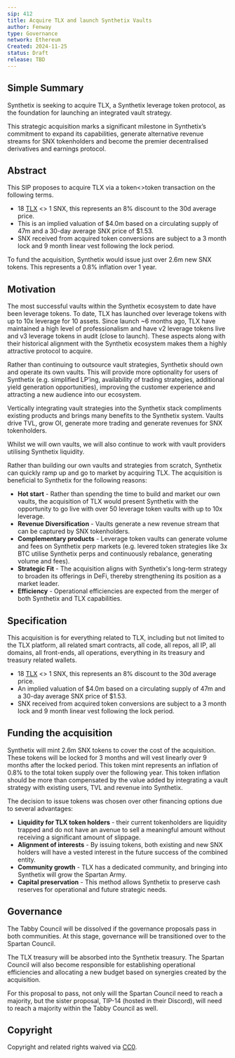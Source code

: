 ```yaml
---
sip: 412
title: Acquire TLX and launch Synthetix Vaults
author: Fenway
type: Governance
network: Ethereum
Created: 2024-11-25
status: Draft
release: TBD
---
```


## Simple Summary
Synthetix is seeking to acquire TLX, a Synthetix leverage token protocol, as the foundation for launching an integrated vault strategy.

This strategic acquisition marks a significant milestone in Synthetix’s commitment to expand its capabilities, generate alternative revenue streams for SNX tokenholders and become the premier decentralised derivatives and earnings protocol.

## Abstract
This SIP proposes to acquire TLX via a token<>token transaction on the following terms.
- 18 [TLX](https://optimistic.etherscan.io/token/0xd9cc3d70e730503e7f28c1b407389198c4b75fa2) <> 1 SNX, this represents an 8% discount to the 30d average price.
- This is an implied valuation of $4.0m based on a circulating supply of 47m and a 30-day average SNX price of $1.53.
- SNX received from acquired token conversions are subject to a 3 month lock and 9 month linear vest following the lock period.

To fund the acquisition, Synthetix would issue just over 2.6m new SNX tokens. This represents a 0.8% inflation over 1 year.

## Motivation
The most successful vaults within the Synthetix ecosystem to date have been leverage tokens. To date, TLX has launched over leverage tokens with up to 10x leverage for 10 assets. Since launch ~6 months ago, TLX have maintained a high level of professionalism and have v2 leverage tokens live and v3 leverage tokens in audit (close to launch). These aspects along with their historical alignment with the Synthetix ecosystem makes them a highly attractive protocol to acquire.

Rather than continuing to outsource vault strategies, Synthetix should own and operate its own vaults. This will provide more optionality for users of Synthetix (e.g. simplified LP’ing, availability of trading strategies, additional yield generation opportunities), improving the customer experience and attracting a new audience into our ecosystem.

Vertically integrating vault strategies into the Synthetix stack compliments existing products and brings many benefits to the Synthetix system. Vaults drive TVL, grow OI, generate more trading and generate revenues for SNX tokenholders.

Whilst we will own vaults, we will also continue to work with vault providers utilising Synthetix liquidity.

Rather than building our own vaults and strategies from scratch, Synthetix can quickly ramp up and go to market by acquiring TLX. The acquisition is beneficial to Synthetix for the following reasons:
- **Hot start** - Rather than spending the time to build and market our own vaults, the acquisition of TLX would present Synthetix with the opportunity to go live with over 50 leverage token vaults with up to 10x leverage.
- **Revenue Diversification** - Vaults generate a new revenue stream that can be captured by SNX tokenholders.
- **Complementary products** - Leverage token vaults can generate volume and fees on Synthetix perp markets (e.g. levered token strategies like 3x BTC utilise Synthetix perps and continuously rebalance, generating volume and fees).
- **Strategic Fit** - The acquisition aligns with Synthetix's long-term strategy to broaden its offerings in DeFi, thereby strengthening its position as a market leader.
- **Efficiency** - Operational efficiencies are expected from the merger of both Synthetix and TLX capabilities.

## Specification
This acquisition is for everything related to TLX, including but not limited to the TLX platform, all related smart contracts, all code, all repos, all IP, all domains, all front-ends, all operations, everything in its treasury and treasury related wallets.
- 18 [TLX](https://optimistic.etherscan.io/token/0xd9cc3d70e730503e7f28c1b407389198c4b75fa2) <> 1 SNX, this represents an 8% discount to the 30d average price.
- An implied valuation of $4.0m based on a circulating supply of 47m and a 30-day average SNX price of $1.53.
- SNX received from acquired token conversions are subject to a 3 month lock and 9 month linear vest following the lock period.

## Funding the acquisition
Synthetix will mint 2.6m SNX tokens to cover the cost of the acquisition. These tokens will be locked for 3 months and will vest linearly over 9 months after the locked period. This token mint represents an inflation of 0.8% to the total token supply over the following year. This token inflation should be more than compensated by the value added by integrating a vault strategy with existing users, TVL and revenue into Synthetix.

The decision to issue tokens was chosen over other financing options due to several advantages:
- **Liquidity for TLX token holders** - their current tokenholders are liquidity trapped and do not have an avenue to sell a meaningful amount without receiving a significant amount of slippage.
- **Alignment of interests** - By issuing tokens, both existing and new SNX holders will have a vested interest in the future success of the combined entity.
- **Community growth** - TLX has a dedicated community, and bringing into Synthetix will grow the Spartan Army. 
- **Capital preservation** - This method allows Synthetix to preserve cash reserves for operational and future strategic needs.

## Governance
The Tabby Council will be dissolved if the governance proposals pass in both communities. At this stage, governance will be transitioned over to the Spartan Council.

The TLX treasury will be absorbed into the Synthetix treasury. The Spartan Council will also become responsible for establishing operational efficiencies and allocating a new budget based on synergies created by the acquisition.

For this proposal to pass, not only will the Spartan Council need to reach a majority, but the sister proposal, TIP-14 (hosted in their Discord), will need to reach a majority within the Tabby Council as well.

## Copyright
Copyright and related rights waived via [CC0](https://creativecommons.org/publicdomain/zero/1.0/).

